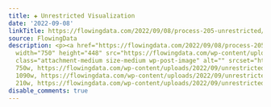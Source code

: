```yaml
---
title: ✚ Unrestricted Visualization
date: '2022-09-08'
linkTitle: https://flowingdata.com/2022/09/08/process-205-unrestricted/
source: FlowingData
description: <p><a href="https://flowingdata.com/2022/09/08/process-205-unrestricted/"><img
  width="750" height="448" src="https://flowingdata.com/wp-content/uploads/2022/09/unrestricted-featured-750x448.png"
  class="attachment-medium size-medium wp-post-image" alt="" srcset="https://flowingdata.com/wp-content/uploads/2022/09/unrestricted-featured-750x448.png
  750w, https://flowingdata.com/wp-content/uploads/2022/09/unrestricted-featured-1090x651.png
  1090w, https://flowingdata.com/wp-content/uploads/2022/09/unrestricted-featured-210x125.png
  210w, https://flowingdata.com/wp-content/uploads/2022/09/unrestricted ...
disable_comments: true
---
```

<p><a href="https://flowingdata.com/2022/09/08/process-205-unrestricted/"><img width="750" height="448" src="https://flowingdata.com/wp-content/uploads/2022/09/unrestricted-featured-750x448.png" class="attachment-medium size-medium wp-post-image" alt="" srcset="https://flowingdata.com/wp-content/uploads/2022/09/unrestricted-featured-750x448.png 750w, https://flowingdata.com/wp-content/uploads/2022/09/unrestricted-featured-1090x651.png 1090w, https://flowingdata.com/wp-content/uploads/2022/09/unrestricted-featured-210x125.png 210w, https://flowingdata.com/wp-content/uploads/2022/09/unrestricted ...